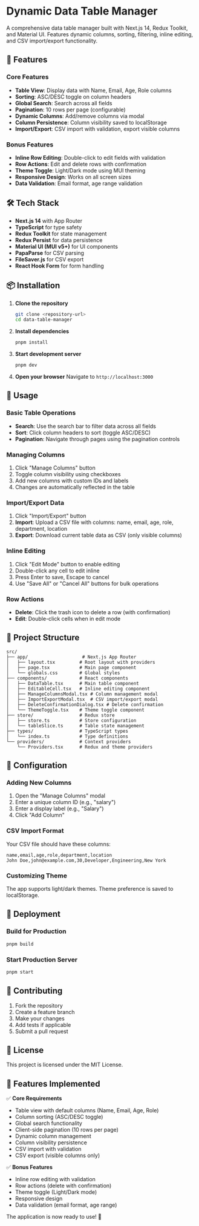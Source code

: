 # Dynamic Data Table Manager

A comprehensive data table manager built with Next.js 14, Redux Toolkit, and Material UI. Features dynamic columns, sorting, filtering, inline editing, and CSV import/export functionality.

## 🚀 Features

### Core Features
- **Table View**: Display data with Name, Email, Age, Role columns
- **Sorting**: ASC/DESC toggle on column headers
- **Global Search**: Search across all fields
- **Pagination**: 10 rows per page (configurable)
- **Dynamic Columns**: Add/remove columns via modal
- **Column Persistence**: Column visibility saved to localStorage
- **Import/Export**: CSV import with validation, export visible columns

### Bonus Features
- **Inline Row Editing**: Double-click to edit fields with validation
- **Row Actions**: Edit and delete rows with confirmation
- **Theme Toggle**: Light/Dark mode using MUI theming
- **Responsive Design**: Works on all screen sizes
- **Data Validation**: Email format, age range validation

## 🛠️ Tech Stack

- **Next.js 14** with App Router
- **TypeScript** for type safety
- **Redux Toolkit** for state management
- **Redux Persist** for data persistence
- **Material UI (MUI v5+)** for UI components
- **PapaParse** for CSV parsing
- **FileSaver.js** for CSV export
- **React Hook Form** for form handling

## 📦 Installation

1. **Clone the repository**
   ```bash
   git clone <repository-url>
   cd data-table-manager
   ```

2. **Install dependencies**
   ```bash
   pnpm install
   ```

3. **Start development server**
   ```bash
   pnpm dev
   ```

4. **Open your browser**
   Navigate to `http://localhost:3000`

## 🎯 Usage

### Basic Table Operations
- **Search**: Use the search bar to filter data across all fields
- **Sort**: Click column headers to sort (toggle ASC/DESC)
- **Pagination**: Navigate through pages using the pagination controls

### Managing Columns
1. Click "Manage Columns" button
2. Toggle column visibility using checkboxes
3. Add new columns with custom IDs and labels
4. Changes are automatically reflected in the table

### Import/Export Data
1. Click "Import/Export" button
2. **Import**: Upload a CSV file with columns: name, email, age, role, department, location
3. **Export**: Download current table data as CSV (only visible columns)

### Inline Editing
1. Click "Edit Mode" button to enable editing
2. Double-click any cell to edit inline
3. Press Enter to save, Escape to cancel
4. Use "Save All" or "Cancel All" buttons for bulk operations

### Row Actions
- **Delete**: Click the trash icon to delete a row (with confirmation)
- **Edit**: Double-click cells when in edit mode

## 📁 Project Structure

```
src/
├── app/                    # Next.js App Router
│   ├── layout.tsx         # Root layout with providers
│   ├── page.tsx           # Main page component
│   └── globals.css        # Global styles
├── components/            # React components
│   ├── DataTable.tsx      # Main table component
│   ├── EditableCell.tsx   # Inline editing component
│   ├── ManageColumnsModal.tsx # Column management modal
│   ├── ImportExportModal.tsx  # CSV import/export modal
│   ├── DeleteConfirmationDialog.tsx # Delete confirmation
│   └── ThemeToggle.tsx    # Theme toggle component
├── store/                 # Redux store
│   ├── store.ts           # Store configuration
│   └── tableSlice.ts      # Table state management
├── types/                 # TypeScript types
│   └── index.ts           # Type definitions
└── providers/             # Context providers
    └── Providers.tsx      # Redux and theme providers
```

## 🔧 Configuration

### Adding New Columns
1. Open the "Manage Columns" modal
2. Enter a unique column ID (e.g., "salary")
3. Enter a display label (e.g., "Salary")
4. Click "Add Column"

### CSV Import Format
Your CSV file should have these columns:
```csv
name,email,age,role,department,location
John Doe,john@example.com,30,Developer,Engineering,New York
```

### Customizing Theme
The app supports light/dark themes. Theme preference is saved to localStorage.

## 🚀 Deployment

### Build for Production
```bash
pnpm build
```

### Start Production Server
```bash
pnpm start
```

## 🤝 Contributing

1. Fork the repository
2. Create a feature branch
3. Make your changes
4. Add tests if applicable
5. Submit a pull request

## 📄 License

This project is licensed under the MIT License.

## 🎉 Features Implemented

✅ **Core Requirements**
- Table view with default columns (Name, Email, Age, Role)
- Column sorting (ASC/DESC toggle)
- Global search functionality
- Client-side pagination (10 rows per page)
- Dynamic column management
- Column visibility persistence
- CSV import with validation
- CSV export (visible columns only)

✅ **Bonus Features**
- Inline row editing with validation
- Row actions (delete with confirmation)
- Theme toggle (Light/Dark mode)
- Responsive design
- Data validation (email format, age range)

The application is now ready to use! 🎊
